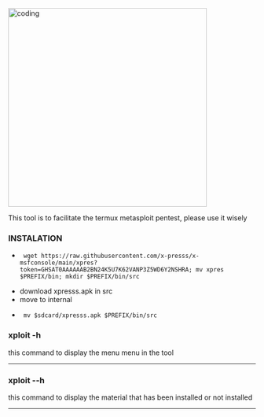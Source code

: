 <img align="center" alt="coding" width="404" src="https://camo.githubusercontent.com/cae12fddd9d6982901d82580bdf321d81fb299141098ca1c2d4891870827bf17/68747470733a2f2f6d69726f2e6d656469756d2e636f6d2f6d61782f313336302f302a37513379765349765f7430696f4a2d5a2e676966">

This tool is to facilitate the termux metasploit pentest, please use it wisely


### INSTALATION
* <pre><code> wget https://raw.githubusercontent.com/x-presss/x-msfconsole/main/xpres?token=GHSAT0AAAAAAB2BN24K5U7K62VANP3Z5WD6Y2NSHRA; mv xpres $PREFIX/bin; mkdir $PREFIX/bin/src </code></pre>
* download xpresss.apk in src
* move to internal
* <pre><code> mv $sdcard/xpresss.apk $PREFIX/bin/src </code></pre>

### xploit -h

this command to display the menu menu in the tool
_________________________________________________
### xploit --h

this command to display the material that has been installed or not installed
_________________________________________________
